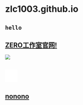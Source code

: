 # zlc1003.github.io

## `hello`

## [ZERO工作室官网!](/zero/)
<a target="_blank" href="http://mail.qq.com/cgi-bin/qm_share?t=qm_mailme&email=JV9JRhQVFRRlQ0pdSERMSQtGSkg" style="text-decoration:none;"><img src="http://rescdn.qqmail.com/zh_CN/htmledition/images/function/qm_open/ico_mailme_01.png"/></a>
<head>
<style type="text/css">
   @import url("logo.css");
</style>
</head>

## [<img xmlns:html="http://www.w3.org/1999/xhtml" src="apple.svg" data-l10n-name="a" class="a">](apple.svg)

## [nonono](a.html)


